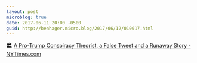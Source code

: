 ```yaml
---
layout: post
microblog: true
date: 2017-06-11 20:00 -0500
guid: http://benhager.micro.blog/2017/06/12/010017.html
---
```

🏛 [A Pro-Trump Conspiracy Theorist, a False Tweet and a Runaway Story - NYTimes.com](https://mobile.nytimes.com/2017/06/10/us/politics/comey-fake-news-twitter-posobiec.html?referer=)

